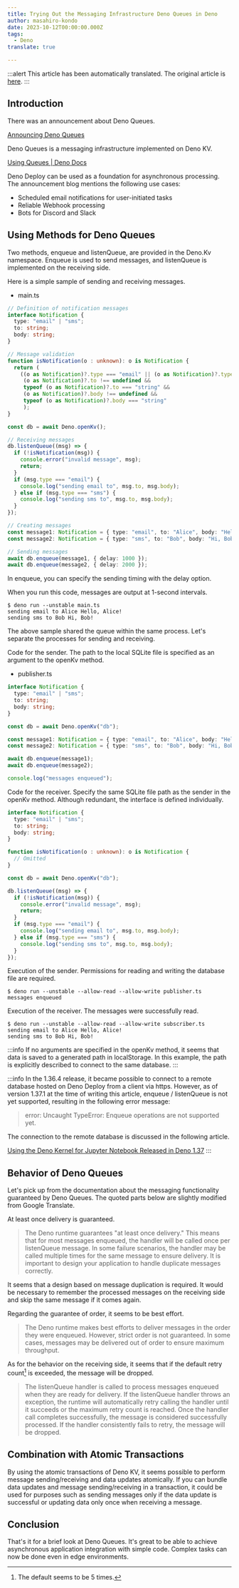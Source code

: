 ```yaml
---
title: Trying Out the Messaging Infrastructure Deno Queues in Deno
author: masahiro-kondo
date: 2023-10-12T00:00:00.000Z
tags:
  - Deno
translate: true

---
```


:::alert
This article has been automatically translated.
The original article is [here](https://developer.mamezou-tech.com/blogs/2023/10/12/deno-queues/).
:::



## Introduction
There was an announcement about Deno Queues.

[Announcing Deno Queues](https://deno.com/blog/queues)

Deno Queues is a messaging infrastructure implemented on Deno KV.

[Using Queues | Deno Docs](https://docs.deno.com/kv/manual/queue_overview)

Deno Deploy can be used as a foundation for asynchronous processing. The announcement blog mentions the following use cases:

- Scheduled email notifications for user-initiated tasks
- Reliable Webhook processing
- Bots for Discord and Slack

## Using Methods for Deno Queues
Two methods, enqueue and listenQueue, are provided in the Deno.Kv namespace. Enqueue is used to send messages, and listenQueue is implemented on the receiving side.

Here is a simple sample of sending and receiving messages.

- main.ts
```typescript
// Definition of notification messages
interface Notification {
  type: "email" | "sms";
  to: string;
  body: string;
}

// Message validation
function isNotification(o : unknown): o is Notification {
  return (
    ((o as Notification)?.type === "email" || (o as Notification)?.type === "sms") &&
     (o as Notification)?.to !== undefined &&
     typeof (o as Notification)?.to === "string" &&
     (o as Notification)?.body !== undefined &&
     typeof (o as Notification)?.body === "string"
     );
}

const db = await Deno.openKv();

// Receiving messages
db.listenQueue((msg) => {
  if (!isNotification(msg)) {
    console.error("invalid message", msg);
    return;
  }
  if (msg.type === "email") {
    console.log("sending email to", msg.to, msg.body);
  } else if (msg.type === "sms") {
    console.log("sending sms to", msg.to, msg.body);
  }
});

// Creating messages
const message1: Notification = { type: "email", to: "Alice", body: "Hello, Alice!" };
const message2: Notification = { type: "sms", to: "Bob", body: "Hi, Bob!" };

// Sending messages
await db.enqueue(message1, { delay: 1000 });
await db.enqueue(message2, { delay: 2000 });
```

In enqueue, you can specify the sending timing with the delay option.

When you run this code, messages are output at 1-second intervals.

```shell
$ deno run --unstable main.ts 
sending email to Alice Hello, Alice!
sending sms to Bob Hi, Bob!
```

The above sample shared the queue within the same process. Let's separate the processes for sending and receiving.

Code for the sender. The path to the local SQLite file is specified as an argument to the openKv method.

- publisher.ts
```typescript
interface Notification {
  type: "email" | "sms";
  to: string;
  body: string;
}

const db = await Deno.openKv("db");

const message1: Notification = { type: "email", to: "Alice", body: "Hello, Alice!" };
const message2: Notification = { type: "sms", to: "Bob", body: "Hi, Bob!" };

await db.enqueue(message1);
await db.enqueue(message2);

console.log("messages enqueued");
```

Code for the receiver. Specify the same SQLite file path as the sender in the openKv method. Although redundant, the interface is defined individually.

```typescript
interface Notification {
  type: "email" | "sms";
  to: string;
  body: string;
}

function isNotification(o : unknown): o is Notification {
  // Omitted
}

const db = await Deno.openKv("db");

db.listenQueue((msg) => {
  if (!isNotification(msg)) {
    console.error("invalid message", msg);
    return;
  }
  if (msg.type === "email") {
    console.log("sending email to", msg.to, msg.body);
  } else if (msg.type === "sms") {
    console.log("sending sms to", msg.to, msg.body);
  }
});
```

Execution of the sender. Permissions for reading and writing the database file are required.

```shell
$ deno run --unstable --allow-read --allow-write publisher.ts
messages enqueued
```
Execution of the receiver. The messages were successfully read.

```shell
$ deno run --unstable --allow-read --allow-write subscriber.ts
sending email to Alice Hello, Alice!
sending sms to Bob Hi, Bob!
```
:::info
If no arguments are specified in the openKv method, it seems that data is saved to a generated path in localStorage. In this example, the path is explicitly described to connect to the same database.
:::

:::info
In the 1.36.4 release, it became possible to connect to a remote database hosted on Deno Deploy from a client via https. However, as of version 1.37.1 at the time of writing this article, enqueue / listenQueue is not yet supported, resulting in the following error message:

> error: Uncaught TypeError: Enqueue operations are not supported yet.

The connection to the remote database is discussed in the following article.

[Using the Deno Kernel for Jupyter Notebook Released in Deno 1.37](/blogs/2023/09/22/deno-jupyter-kernel/)
:::

## Behavior of Deno Queues
Let's pick up from the documentation about the messaging functionality guaranteed by Deno Queues. The quoted parts below are slightly modified from Google Translate.

At least once delivery is guaranteed.

> The Deno runtime guarantees "at least once delivery." This means that for most messages enqueued, the handler will be called once per listenQueue message. In some failure scenarios, the handler may be called multiple times for the same message to ensure delivery. It is important to design your application to handle duplicate messages correctly.

It seems that a design based on message duplication is required. It would be necessary to remember the processed messages on the receiving side and skip the same message if it comes again.

Regarding the guarantee of order, it seems to be best effort.

> The Deno runtime makes best efforts to deliver messages in the order they were enqueued. However, strict order is not guaranteed. In some cases, messages may be delivered out of order to ensure maximum throughput.

As for the behavior on the receiving side, it seems that if the default retry count[^1] is exceeded, the message will be dropped.

[^1]: The default seems to be 5 times.

> The listenQueue handler is called to process messages enqueued when they are ready for delivery. If the listenQueue handler throws an exception, the runtime will automatically retry calling the handler until it succeeds or the maximum retry count is reached. Once the handler call completes successfully, the message is considered successfully processed. If the handler consistently fails to retry, the message will be dropped.

## Combination with Atomic Transactions
By using the atomic transactions of Deno KV, it seems possible to perform message sending/receiving and data updates atomically. If you can bundle data updates and message sending/receiving in a transaction, it could be used for purposes such as sending messages only if the data update is successful or updating data only once when receiving a message.

## Conclusion
That's it for a brief look at Deno Queues. It's great to be able to achieve asynchronous application integration with simple code. Complex tasks can now be done even in edge environments.
